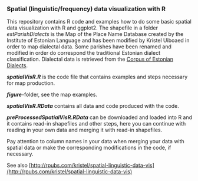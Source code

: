 ### Spatial (linguistic/frequency) data visualization with R

This repository contains R code and examples how to do some basic spatial data visualization with R and ggplot2. The shapefile in a folder *estParishDialects* is the Map of the Place Name Database created by the Institute of Estonian Language and has been modified by Kristel Uiboaed in order to map dialectal data. Some parishes have been renamed and modified in order do correspond the traditional Estonian dialect classification. Dialectal data is retrieved from the [Corpus of Estonian Dialects](http://www.murre.ut.ee/mkweb/ "Corpus of  Estonian Dialects").

***spatialVisR.R*** is the code file that contains examples and steps necessary for map production.

***figure***-folder, see the map examples.

***spatialVisR.RData*** contains all data and code produced with the code.

***preProcessedSpatialVisR.RData*** can be downloaded and loaded into R and it contains read-in shapefiles and other steps, here you can continue with reading in your own data and merging it with read-in shapefiles.

Pay attention to column names in your data when merging your data with spatial data or make the corresponding modifications in the code, if necessary.

See also [http://rpubs.com/kristel/spatial-linguistic-data-vis](http://rpubs.com/kristel/spatial-linguistic-data-vis)